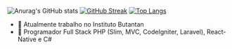 ![Anurag's GitHub stats](https://github-readme-stats.vercel.app/api?username=iagosantosr&count_private=true&theme=dracula)
[![GitHub Streak](http://github-readme-streak-stats.herokuapp.com?user=iagosantosr&theme=dracula)](https://git.io/streak-stats)
[![Top Langs](https://github-readme-stats.vercel.app/api/top-langs/?username=iagosantosr&layout=compact&count_private=true&theme=dracula&langs_count=8)](https://github.com/anuraghazra/github-readme-stats)
 
- 🔭 Atualmente trabalho no Instituto Butantan
- 🌱 Programador Full Stack PHP (Slim, MVC, CodeIgniter, Laravel), React-Native e C#



